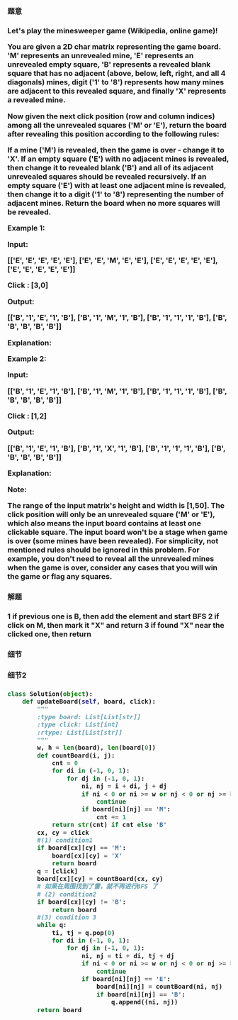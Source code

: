 <h3>题意<h3>
<p>
Let's play the minesweeper game (Wikipedia, online game)!

You are given a 2D char matrix representing the game board. 'M' represents an unrevealed mine, 'E' represents an unrevealed empty square, 'B' represents a revealed blank square that has no adjacent (above, below, left, right, and all 4 diagonals) mines, digit ('1' to '8') represents how many mines are adjacent to this revealed square, and finally 'X' represents a revealed mine.

Now given the next click position (row and column indices) among all the unrevealed squares ('M' or 'E'), return the board after revealing this position according to the following rules:

If a mine ('M') is revealed, then the game is over - change it to 'X'.
If an empty square ('E') with no adjacent mines is revealed, then change it to revealed blank ('B') and all of its adjacent unrevealed squares should be revealed recursively.
If an empty square ('E') with at least one adjacent mine is revealed, then change it to a digit ('1' to '8') representing the number of adjacent mines.
Return the board when no more squares will be revealed.
 

Example 1:

Input: 

[['E', 'E', 'E', 'E', 'E'],
 ['E', 'E', 'M', 'E', 'E'],
 ['E', 'E', 'E', 'E', 'E'],
 ['E', 'E', 'E', 'E', 'E']]

Click : [3,0]

Output: 

[['B', '1', 'E', '1', 'B'],
 ['B', '1', 'M', '1', 'B'],
 ['B', '1', '1', '1', 'B'],
 ['B', 'B', 'B', 'B', 'B']]

Explanation:

Example 2:

Input: 

[['B', '1', 'E', '1', 'B'],
 ['B', '1', 'M', '1', 'B'],
 ['B', '1', '1', '1', 'B'],
 ['B', 'B', 'B', 'B', 'B']]

Click : [1,2]

Output: 

[['B', '1', 'E', '1', 'B'],
 ['B', '1', 'X', '1', 'B'],
 ['B', '1', '1', '1', 'B'],
 ['B', 'B', 'B', 'B', 'B']]

Explanation:

 

Note:

The range of the input matrix's height and width is [1,50].
The click position will only be an unrevealed square ('M' or 'E'), which also means the input board contains at least one clickable square.
The input board won't be a stage when game is over (some mines have been revealed).
For simplicity, not mentioned rules should be ignored in this problem. For example, you don't need to reveal all the unrevealed mines when the game is over, consider any cases that you will win the game or flag any squares.
<p>




<h3>解题<h3>
<p>1 if previous one is B, then add the element and start BFS
   2 if click on M, then mark it "X" and return 
   3 if found "X" near the clicked one, then return<p>




<h3>细节<h3>
<p>

<p>


<h3>细节2<h3>
<p>

<p>

```python
class Solution(object):
    def updateBoard(self, board, click):
        """
        :type board: List[List[str]]
        :type click: List[int]
        :rtype: List[List[str]]
        """
        w, h = len(board), len(board[0])
        def countBoard(i, j):
            cnt = 0
            for di in (-1, 0, 1):
                for dj in (-1, 0, 1):
                    ni, nj = i + di, j + dj
                    if ni < 0 or ni >= w or nj < 0 or nj >= h:
                        continue
                    if board[ni][nj] == 'M':
                        cnt += 1
            return str(cnt) if cnt else 'B'
        cx, cy = click
        #(1) condition1
        if board[cx][cy] == 'M':
            board[cx][cy] = 'X'
            return board
        q = [click]
        board[cx][cy] = countBoard(cx, cy)
        # 如果在周围找到了雷，就不再进行BFS 了
        # (2) condition2
        if board[cx][cy] != 'B':
            return board
        #(3) condition 3
        while q:
            ti, tj = q.pop(0)
            for di in (-1, 0, 1):
                for dj in (-1, 0, 1):
                    ni, nj = ti + di, tj + dj
                    if ni < 0 or ni >= w or nj < 0 or nj >= h:
                        continue
                    if board[ni][nj] == 'E':
                        board[ni][nj] = countBoard(ni, nj)
                        if board[ni][nj] == 'B':
                            q.append((ni, nj))
        return board
```

